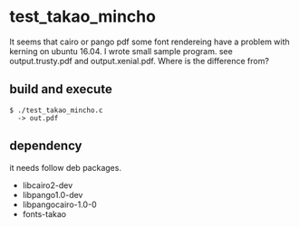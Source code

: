 # test\_takao\_mincho

It seems that cairo or pango pdf some font rendereing have a problem with kerning on ubuntu 16.04.
I wrote small sample program.
see output.trusty.pdf and output.xenial.pdf.
Where is the difference from?

## build and execute

```
$ ./test_takao_mincho.c
  -> out.pdf
```

## dependency

it needs follow deb packages.

* libcairo2-dev
* libpango1.0-dev
* libpangocairo-1.0-0
* fonts-takao
